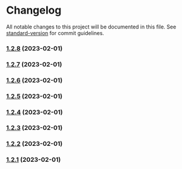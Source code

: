 # Changelog

All notable changes to this project will be documented in this file. See [standard-version](https://github.com/conventional-changelog/standard-version) for commit guidelines.

### [1.2.8](https://github.com/cheetahjs-com/cheetahjs-svelte/compare/v1.2.7...v1.2.8) (2023-02-01)

### [1.2.7](https://github.com/cheetahjs-com/cheetahjs-svelte/compare/v1.2.6...v1.2.7) (2023-02-01)

### [1.2.6](https://github.com/cheetahjs-com/cheetahjs-svelte/compare/v1.2.5...v1.2.6) (2023-02-01)

### [1.2.5](https://github.com/cheetahjs-com/cheetahjs-svelte/compare/v1.2.4...v1.2.5) (2023-02-01)

### [1.2.4](https://github.com/cheetahjs-com/cheetahjs-svelte/compare/v1.2.3...v1.2.4) (2023-02-01)

### [1.2.3](https://github.com/cheetahjs-com/cheetahjs-svelte/compare/v1.2.2...v1.2.3) (2023-02-01)

### [1.2.2](https://github.com/cheetahjs-com/cheetahjs-svelte/compare/v1.2.1...v1.2.2) (2023-02-01)

### [1.2.1](https://github.com/cheetahjs-com/cheetahjs-svelte/compare/v1.0.1...v1.2.1) (2023-02-01)
